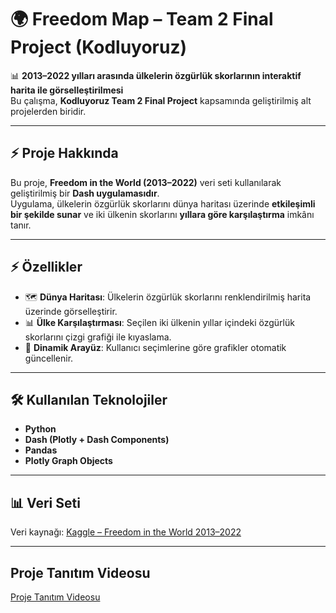 
# 🌍 Freedom Map – Team 2 Final Project (Kodluyoruz)

📊 **2013–2022 yılları arasında ülkelerin özgürlük skorlarının interaktif harita ile görselleştirilmesi**  
 Bu çalışma, **Kodluyoruz Team 2 Final Project** kapsamında geliştirilmiş alt projelerden biridir.  

---

## ⚡  Proje Hakkında
Bu proje, **Freedom in the World (2013–2022)** veri seti kullanılarak geliştirilmiş bir **Dash uygulamasıdır**.  
Uygulama, ülkelerin özgürlük skorlarını dünya haritası üzerinde **etkileşimli bir şekilde sunar** ve iki ülkenin skorlarını **yıllara göre karşılaştırma** imkânı tanır.  

---

## ⚡ Özellikler
- 🗺️ **Dünya Haritası**: Ülkelerin özgürlük skorlarını renklendirilmiş harita üzerinde görselleştirir.  
- 📊 **Ülke Karşılaştırması**: Seçilen iki ülkenin yıllar içindeki özgürlük skorlarını çizgi grafiği ile kıyaslama.  
- 🔄 **Dinamik Arayüz**: Kullanıcı seçimlerine göre grafikler otomatik güncellenir.  

---

## 🛠️ Kullanılan Teknolojiler
- **Python**  
- **Dash (Plotly + Dash Components)**  
- **Pandas**  
- **Plotly Graph Objects**  

---

## 📊 Veri Seti
Veri kaynağı: [Kaggle – Freedom in the World 2013–2022](https://www.kaggle.com/datasets/justin2028/freedom-in-the-world-2013-2022)  

---

## Proje Tanıtım Videosu
[Proje Tanıtım Videosu](https://drive.google.com/file/d/1S1v-pJwqx7-FaIWbkw9denXmRNnPKE-T/view)


